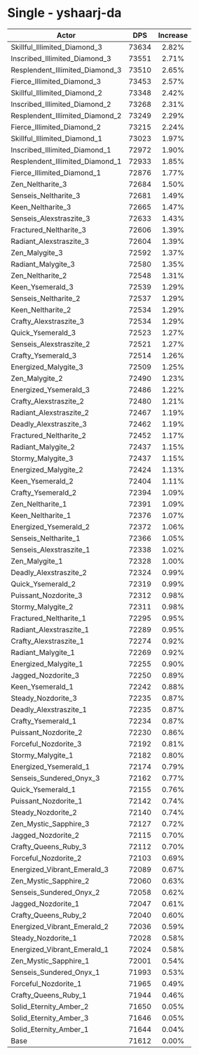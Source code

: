 # Single - yshaarj-da
| Actor | DPS | Increase |
|---|:---:|:---:|
|Skillful_Illimited_Diamond_3|73634|2.82%|
|Inscribed_Illimited_Diamond_3|73551|2.71%|
|Resplendent_Illimited_Diamond_3|73510|2.65%|
|Fierce_Illimited_Diamond_3|73453|2.57%|
|Skillful_Illimited_Diamond_2|73348|2.42%|
|Inscribed_Illimited_Diamond_2|73268|2.31%|
|Resplendent_Illimited_Diamond_2|73249|2.29%|
|Fierce_Illimited_Diamond_2|73215|2.24%|
|Skillful_Illimited_Diamond_1|73023|1.97%|
|Inscribed_Illimited_Diamond_1|72972|1.90%|
|Resplendent_Illimited_Diamond_1|72933|1.85%|
|Fierce_Illimited_Diamond_1|72876|1.77%|
|Zen_Neltharite_3|72684|1.50%|
|Senseis_Neltharite_3|72681|1.49%|
|Keen_Neltharite_3|72665|1.47%|
|Senseis_Alexstraszite_3|72633|1.43%|
|Fractured_Neltharite_3|72606|1.39%|
|Radiant_Alexstraszite_3|72604|1.39%|
|Zen_Malygite_3|72592|1.37%|
|Radiant_Malygite_3|72580|1.35%|
|Zen_Neltharite_2|72548|1.31%|
|Keen_Ysemerald_3|72539|1.29%|
|Senseis_Neltharite_2|72537|1.29%|
|Keen_Neltharite_2|72534|1.29%|
|Crafty_Alexstraszite_3|72534|1.29%|
|Quick_Ysemerald_3|72523|1.27%|
|Senseis_Alexstraszite_2|72521|1.27%|
|Crafty_Ysemerald_3|72514|1.26%|
|Energized_Malygite_3|72509|1.25%|
|Zen_Malygite_2|72490|1.23%|
|Energized_Ysemerald_3|72486|1.22%|
|Crafty_Alexstraszite_2|72480|1.21%|
|Radiant_Alexstraszite_2|72467|1.19%|
|Deadly_Alexstraszite_3|72462|1.19%|
|Fractured_Neltharite_2|72452|1.17%|
|Radiant_Malygite_2|72437|1.15%|
|Stormy_Malygite_3|72437|1.15%|
|Energized_Malygite_2|72424|1.13%|
|Keen_Ysemerald_2|72404|1.11%|
|Crafty_Ysemerald_2|72394|1.09%|
|Zen_Neltharite_1|72391|1.09%|
|Keen_Neltharite_1|72376|1.07%|
|Energized_Ysemerald_2|72372|1.06%|
|Senseis_Neltharite_1|72366|1.05%|
|Senseis_Alexstraszite_1|72338|1.02%|
|Zen_Malygite_1|72328|1.00%|
|Deadly_Alexstraszite_2|72324|0.99%|
|Quick_Ysemerald_2|72319|0.99%|
|Puissant_Nozdorite_3|72312|0.98%|
|Stormy_Malygite_2|72311|0.98%|
|Fractured_Neltharite_1|72295|0.95%|
|Radiant_Alexstraszite_1|72289|0.95%|
|Crafty_Alexstraszite_1|72274|0.92%|
|Radiant_Malygite_1|72269|0.92%|
|Energized_Malygite_1|72255|0.90%|
|Jagged_Nozdorite_3|72250|0.89%|
|Keen_Ysemerald_1|72242|0.88%|
|Steady_Nozdorite_3|72235|0.87%|
|Deadly_Alexstraszite_1|72235|0.87%|
|Crafty_Ysemerald_1|72234|0.87%|
|Puissant_Nozdorite_2|72230|0.86%|
|Forceful_Nozdorite_3|72192|0.81%|
|Stormy_Malygite_1|72182|0.80%|
|Energized_Ysemerald_1|72174|0.79%|
|Senseis_Sundered_Onyx_3|72162|0.77%|
|Quick_Ysemerald_1|72155|0.76%|
|Puissant_Nozdorite_1|72142|0.74%|
|Steady_Nozdorite_2|72140|0.74%|
|Zen_Mystic_Sapphire_3|72127|0.72%|
|Jagged_Nozdorite_2|72115|0.70%|
|Crafty_Queens_Ruby_3|72112|0.70%|
|Forceful_Nozdorite_2|72103|0.69%|
|Energized_Vibrant_Emerald_3|72089|0.67%|
|Zen_Mystic_Sapphire_2|72060|0.63%|
|Senseis_Sundered_Onyx_2|72058|0.62%|
|Jagged_Nozdorite_1|72047|0.61%|
|Crafty_Queens_Ruby_2|72040|0.60%|
|Energized_Vibrant_Emerald_2|72036|0.59%|
|Steady_Nozdorite_1|72028|0.58%|
|Energized_Vibrant_Emerald_1|72024|0.58%|
|Zen_Mystic_Sapphire_1|72001|0.54%|
|Senseis_Sundered_Onyx_1|71993|0.53%|
|Forceful_Nozdorite_1|71965|0.49%|
|Crafty_Queens_Ruby_1|71944|0.46%|
|Solid_Eternity_Amber_2|71650|0.05%|
|Solid_Eternity_Amber_3|71646|0.05%|
|Solid_Eternity_Amber_1|71644|0.04%|
|Base|71612|0.00%|
